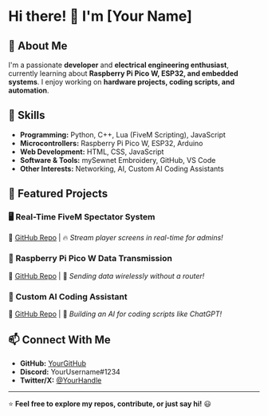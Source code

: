 # Hi there! 👋 I'm [Your Name]

## 🚀 About Me
I'm a passionate **developer** and **electrical engineering enthusiast**, currently learning about **Raspberry Pi Pico W, ESP32, and embedded systems**. I enjoy working on **hardware projects, coding scripts, and automation**. 

## 🔧 Skills
- **Programming:** Python, C++, Lua (FiveM Scripting), JavaScript
- **Microcontrollers:** Raspberry Pi Pico W, ESP32, Arduino
- **Web Development:** HTML, CSS, JavaScript
- **Software & Tools:** mySewnet Embroidery, GitHub, VS Code
- **Other Interests:** Networking, AI, Custom AI Coding Assistants

## 📌 Featured Projects
### 🖥️ Real-Time FiveM Spectator System
🔗 [GitHub Repo](#) | 🔥 *Stream player screens in real-time for admins!* 

### 📡 Raspberry Pi Pico W Data Transmission
🔗 [GitHub Repo](#) | 📶 *Sending data wirelessly without a router!* 

### 🤖 Custom AI Coding Assistant
🔗 [GitHub Repo](#) | 🚀 *Building an AI for coding scripts like ChatGPT!* 

## 📫 Connect With Me
- **GitHub:** [YourGitHub](#)
- **Discord:** YourUsername#1234
- **Twitter/X:** [@YourHandle](#)

---
⭐ **Feel free to explore my repos, contribute, or just say hi!** 😃
